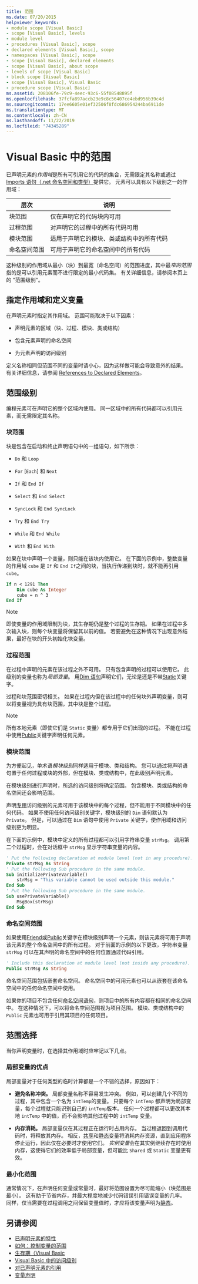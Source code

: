 ```yaml
---
title: 范围
ms.date: 07/20/2015
helpviewer_keywords:
- module scope [Visual Basic]
- scope [Visual Basic], levels
- module level
- procedures [Visual Basic], scope
- declared elements [Visual Basic], scope
- namespaces [Visual Basic], scope
- scope [Visual Basic], declared elements
- scope [Visual Basic], about scope
- levels of scope [Visual Basic]
- block scope [Visual Basic]
- scope [Visual Basic], Visual Basic
- procedure scope [Visual Basic]
ms.assetid: 208106fe-79c9-4eec-93c6-55f08548895f
ms.openlocfilehash: 37fcfa897accb23e9c8c56407ce4ebd956b39c4d
ms.sourcegitcommit: 17ee6605e01ef32506f8fdc686954244ba6911de
ms.translationtype: MT
ms.contentlocale: zh-CN
ms.lasthandoff: 11/22/2019
ms.locfileid: "74345289"
---
```

# <a name="scope-in-visual-basic"></a>Visual Basic 中的范围

已声明元素的*作用域*是所有可引用它的代码的集合，无需限定其名称或通过[Imports 语句（.net 命名空间和类型）](../../../../visual-basic/language-reference/statements/imports-statement-net-namespace-and-type.md)提供它。 元素可以具有以下级别之一的作用域：

|层次|说明|
|-----------|-----------------|
|块范围|仅在声明它的代码块内可用|
|过程范围|对声明它的过程中的所有代码可用|
|模块范围|适用于声明它的模块、类或结构中的所有代码|
|命名空间范围|可用于声明它的命名空间中的所有代码|

这种级别的作用域从最小（块）到最宽（命名空间）的范围进度，其中最*窄的范围*指的是可以引用元素而不进行限定的最小代码集。 有关详细信息，请参阅本页上的 "范围级别"。

## <a name="specifying-scope-and-defining-variables"></a>指定作用域和定义变量

在声明元素时指定其作用域。 范围可能取决于以下因素：

- 声明元素的区域（块、过程、模块、类或结构）

- 包含元素声明的命名空间

- 为元素声明的访问级别

定义名称相同但范围不同的变量时请小心，因为这样做可能会导致意外的结果。 有关详细信息，请参阅 [References to Declared Elements](../../../../visual-basic/programming-guide/language-features/declared-elements/references-to-declared-elements.md)。

## <a name="levels-of-scope"></a>范围级别

编程元素可在声明它的整个区域内使用。 同一区域中的所有代码都可以引用元素，而无需限定其名称。

### <a name="block-scope"></a>块范围

块是包含在启动和终止声明语句中的一组语句，如下所示：

- `Do` 和 `Loop`

- `For` [`Each`] 和 `Next`

- `If` 和 `End If`

- `Select` 和 `End Select`

- `SyncLock` 和 `End SyncLock`

- `Try` 和 `End Try`

- `While` 和 `End While`

- `With` 和 `End With`

如果在块中声明一个变量，则只能在该块内使用它。 在下面的示例中，整数变量的作用域 `cube` 是 `If` 和 `End If`之间的块，当执行传递到块时，就不能再引用 `cube`。

```vb
If n < 1291 Then
    Dim cube As Integer
    cube = n ^ 3
End If
```

> [!NOTE]
> 即使变量的作用域限制为块，其生存期仍是整个过程的生存期。 如果在过程中多次输入块，则每个块变量将保留其以前的值。 若要避免在这种情况下出现意外结果，最好在块的开头初始化块变量。

### <a name="procedure-scope"></a>过程范围

在过程中声明的元素在该过程之外不可用。 只有包含声明的过程可以使用它。 此级别的变量也称为*局部变量*。 用[Dim 语句](../../../../visual-basic/language-reference/statements/dim-statement.md)声明它们，无论是还是不带[Static](../../../../visual-basic/language-reference/modifiers/static.md)关键字。

过程和块范围密切相关。 如果在过程内但在该过程中的任何块外声明变量，则可以将变量视为具有块范围，其中块是整个过程。

> [!NOTE]
> 所有本地元素（即使它们是 `Static` 变量）都专用于它们出现的过程。 不能在过程中使用[Public](../../../../visual-basic/language-reference/modifiers/public.md)关键字声明任何元素。

### <a name="module-scope"></a>模块范围

为方便起见，单术语*模块级别*同样适用于模块、类和结构。 您可以通过将声明语句置于任何过程或块的外部，但在模块、类或结构中，在此级别声明元素。

在模块级别进行声明时，所选的访问级别将确定范围。 包含模块、类或结构的命名空间还会影响范围。

声明[专用](../../../../visual-basic/language-reference/modifiers/private.md)访问级别的元素可用于该模块中的每个过程，但不能用于不同模块中的任何代码。 如果不使用任何访问级别关键字，模块级别的 `Dim` 语句默认为 `Private`。 但是，可以通过在 `Dim` 语句中使用 `Private` 关键字，使作用域和访问级别更为明显。

在下面的示例中，模块中定义的所有过程都可以引用字符串变量 `strMsg`。 调用第二个过程时，会在对话框中 `strMsg` 显示字符串变量的内容。

```vb
' Put the following declaration at module level (not in any procedure).
Private strMsg As String
' Put the following Sub procedure in the same module.
Sub initializePrivateVariable()
    strMsg = "This variable cannot be used outside this module."
End Sub
' Put the following Sub procedure in the same module.
Sub usePrivateVariable()
    MsgBox(strMsg)
End Sub
```

### <a name="namespace-scope"></a>命名空间范围

如果使用[Friend](../../../../visual-basic/language-reference/modifiers/friend.md)或[Public](../../../../visual-basic/language-reference/modifiers/public.md)关键字在模块级别声明一个元素，则该元素将可用于声明该元素的整个命名空间中的所有过程。 对于前面的示例的以下更改，字符串变量 `strMsg` 可以在其声明的命名空间中的任何位置通过代码引用。

```vb
' Include this declaration at module level (not inside any procedure).
Public strMsg As String
```

命名空间范围包括嵌套命名空间。 命名空间中的可用元素也可以从嵌套在该命名空间中的任何命名空间中使用。

如果你的项目不包含任何[命名空间语句](../../../../visual-basic/language-reference/statements/namespace-statement.md)，则项目中的所有内容都在相同的命名空间中。 在这种情况下，可以将命名空间范围视为项目范围。 模块、类或结构中的 `Public` 元素也可用于引用其项目的任何项目。

## <a name="choice-of-scope"></a>范围选择

当你声明变量时，在选择其作用域时应牢记以下几点。

### <a name="advantages-of-local-variables"></a>局部变量的优点

局部变量对于任何类型的临时计算都是一个不错的选择，原因如下：

- **避免名称冲突。** 局部变量名称不容易发生冲突。 例如，可以创建几个不同的过程，其中包含一个名为 `intTemp`的变量。 只要每个 `intTemp` 都声明为局部变量，每个过程就只能识别自己的 `intTemp`版本。 任何一个过程都可以更改其本地 `intTemp` 中的值，而不会影响其他过程中的 `intTemp` 变量。

- **内存消耗。** 局部变量仅在其过程正在运行时占用内存。 当过程返回到调用代码时，将释放其内存。 相反，[共享](../../../../visual-basic/language-reference/modifiers/shared.md)和[静态](../../../../visual-basic/language-reference/modifiers/static.md)变量将消耗内存资源，直到应用程序停止运行，因此仅在必要时才使用它们。 *实例变量*会在其实例继续存在时使用内存，这使得它们的效率低于局部变量，但可能比 `Shared` 或 `Static` 变量更有效。

### <a name="minimizing-scope"></a>最小化范围

通常情况下，在声明任何变量或常量时，最好将范围设置为尽可能缩小（块范围是最小）。 这有助于节省内存，并最大程度地减少代码错误引用错误变量的几率。 同样，仅当需要在过程调用之间保留变量值时，才应将该变量声明为[静态](../../../../visual-basic/language-reference/modifiers/static.md)。

## <a name="see-also"></a>另请参阅

- [已声明元素的特性](../../../../visual-basic/programming-guide/language-features/declared-elements/declared-element-characteristics.md)
- [如何：控制变量的范围](../../../../visual-basic/programming-guide/language-features/declared-elements/how-to-control-the-scope-of-a-variable.md)
- [生存期（Visual Basic](../../../../visual-basic/programming-guide/language-features/declared-elements/lifetime.md)
- [Visual Basic 中的访问级别](../../../../visual-basic/programming-guide/language-features/declared-elements/access-levels.md)
- [对已声明元素的引用](../../../../visual-basic/programming-guide/language-features/declared-elements/references-to-declared-elements.md)
- [变量声明](../../../../visual-basic/programming-guide/language-features/variables/variable-declaration.md)
